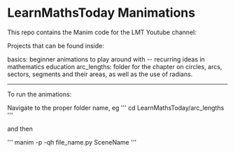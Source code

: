 # LearnMathsToday Manimations

This repo contains the Manim code for the LMT Youtube channel: 

Projects that can be found inside:

basics: beginner animations to play around with -- recurring ideas in mathematics education
arc_lengths: folder for the chapter on circles, arcs, sectors, segments and their areas, as well as the use of radians.

-------------------------------------------------
To run the animations:

Navigate to the proper folder name, eg
'''
cd LearnMathsToday/arc_lengths
'''

and then

'''
manim -p -qh file_name.py SceneName
'''

